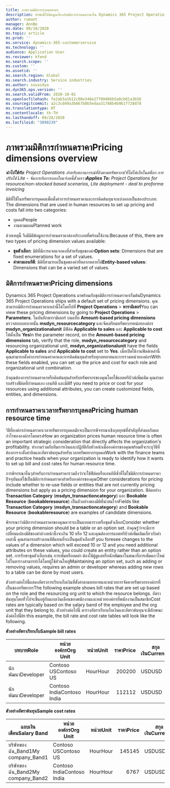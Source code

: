 ```yaml
---
title: ภาพรวมมิติการกำหนดราคา
description: หัวข้อนี้ให้ข้อมูลเกี่ยวกับมิติการกำหนดราคาใน Dynamics 365 Project Operations
author: rumant
manager: AnnBe
ms.date: 09/18/2020
ms.topic: article
ms.prod: ''
ms.service: dynamics-365-customerservice
ms.technology: ''
audience: Application User
ms.reviewer: kfend
ms.search.scope: ''
ms.custom: ''
ms.assetid: ''
ms.search.region: Global
ms.search.industry: Service industries
ms.author: suvaidya
ms.dyn365.ops.version: ''
ms.search.validFrom: 2020-10-01
ms.openlocfilehash: fe2ab3a1b12c00e346e27709d66b5a0cb81a3b56
ms.sourcegitcommit: a2c3cd49a3b667b8b5edaa31788b4b9b1f728d78
ms.translationtype: HT
ms.contentlocale: th-TH
ms.lasthandoff: 09/28/2020
ms.locfileid: "3898239"
---
```

# <a name="pricing-dimensions-overview"></a><span data-ttu-id="20ae3-103">ภาพรวมมิติการกำหนดราคา</span><span class="sxs-lookup"><span data-stu-id="20ae3-103">Pricing dimensions overview</span></span>

<span data-ttu-id="20ae3-104">_**นำไปใช้กับ:** Project Operations สำหรับสถานการณ์ที่อิงตามทรัพยากร/ที่ไม่ได้เก็บในสต็อก การปรับใช้ Lite - จัดการกับการออกใบแจ้งหนี้ชั่วคราว_</span><span class="sxs-lookup"><span data-stu-id="20ae3-104">_**Applies To:** Project Operations for resource/non-stocked based scenarios, Lite deployment - deal to proforma invoicing_</span></span>

<span data-ttu-id="20ae3-105">มิติที่ใช้ในทรัพยากรบุคคลเพื่อตั้งค่าการกำหนดราคาและการคิดต้นทุนจะแบ่งออกเป็นสองประเภท: </span><span class="sxs-lookup"><span data-stu-id="20ae3-105">The dimensions that are used in human resources to set up pricing and costs fall into two categories:</span></span>

- <span data-ttu-id="20ae3-106">บุคคล</span><span class="sxs-lookup"><span data-stu-id="20ae3-106">People</span></span>
- <span data-ttu-id="20ae3-107">งานตามแผน</span><span class="sxs-lookup"><span data-stu-id="20ae3-107">Planned work</span></span>

<span data-ttu-id="20ae3-108">ด้วยเหตุนี้ จึงมีมิติข้อมูลการกำหนดราคาสองประเภทที่พร้อมใช้งาน:</span><span class="sxs-lookup"><span data-stu-id="20ae3-108">Because of this, there are two types of pricing dimension values available:</span></span>

- <span data-ttu-id="20ae3-109">**ชุดตัวเลือก**: มิติที่มีการแจกแจกคงที่สำหรับชุดของค่า</span><span class="sxs-lookup"><span data-stu-id="20ae3-109">**Option sets**: Dimensions that are fixed enumerations for a set of values.</span></span>
- <span data-ttu-id="20ae3-110">**ค่าตามเอนทิตี**: มิติที่สามารถเป็นชุดของค่าที่หลากหลายได้</span><span class="sxs-lookup"><span data-stu-id="20ae3-110">**Entity-based values**: Dimensions that can be a varied set of values.</span></span>

## <a name="pricing-dimensions"></a><span data-ttu-id="20ae3-111">มิติการกำหนดราคา</span><span class="sxs-lookup"><span data-stu-id="20ae3-111">Pricing dimensions</span></span>

<span data-ttu-id="20ae3-112">Dynamics 365 Project Operations มาพร้อมกับชุดมิติการกำหนดราคาเริ่มต้น</span><span class="sxs-lookup"><span data-stu-id="20ae3-112">Dynamics 365 Project Operations ships with a default set of pricing dimensions.</span></span> <span data-ttu-id="20ae3-113">คุณสามารถมิติการกำหนดราคาเหล่านี้ได้โดยไปที่ **Project Operations** > **พารามิเตอร์**</span><span class="sxs-lookup"><span data-stu-id="20ae3-113">You can view these pricing dimensions by going to **Project Operations** > **Parameters**.</span></span> <span data-ttu-id="20ae3-114">ในบันทึกพารามิเตอร์ บนแท็บ **Amount-based pricing dimensions** ตรวจสอบบทบาทนั้น **msdyn_resourcecategory** และจัดเตรียมทรัพยากรหน่อยองค์กร **msdyn_organizationalunit** มีฟิล์ด **Applicable to sales** และ **Applicable to cost** ให้ตั้งเป็น **Yes**</span><span class="sxs-lookup"><span data-stu-id="20ae3-114">In the parameter record, on the **Amount-based pricing dimensions** tab, verify that the role, **msdyn_resourcecategory** and resourcing organizational unit, **msdyn_organizationalunit** have the fields **Applicable to sales** and **Applicable to cost** set to **Yes**.</span></span> <span data-ttu-id="20ae3-115">เมื่อเปิดใช้งานฟิลด์เหล่านี้ คุณสามารถตั้งค่าการกำหนดราคาและการคิดต้นทุนสำหรับทุกบทบาทและการรวมหน่วยองค์กร</span><span class="sxs-lookup"><span data-stu-id="20ae3-115">With these fields enabled, you can set up the price and cost for each role and organizational unit combination.</span></span>

<span data-ttu-id="20ae3-116">ถ้าคุณต้องการกำหนดราคาหรือคิดต้นทุนสำหรับทรัพยากรของคุณโดยใช้แอตทริบิวต์เพิ่มเติม คุณสามารถสร้างฟิล์ดที่กำหนดเอง เอนทิตี และมิติ</span><span class="sxs-lookup"><span data-stu-id="20ae3-116">If you need to price or cost for your resources using additional attributes, you can create customized fields, entities, and dimensions.</span></span>

## <a name="pricing-human-resource-time"></a><span data-ttu-id="20ae3-117">การกำหนดราคาเวลาทรัพยากรบุลคล</span><span class="sxs-lookup"><span data-stu-id="20ae3-117">Pricing human resource time</span></span>
<span data-ttu-id="20ae3-118">วิธีที่องค์กรกำหนดราคาเวลาทรัพยากรบุลคลมักจะเป็นการพิจารณาเชิงกุลยุทธ์ที่สำคัญที่ส่งผลกับผลกำไรขององค์กรโดยตรง</span><span class="sxs-lookup"><span data-stu-id="20ae3-118">How an organization prices human resource time is often an important strategic consideration that directly affects the organization's profitability.</span></span> <span data-ttu-id="20ae3-119">ทำงานร่วมกับทีมการเงินและปฏิบัติกับหัวหน้าเมื่อองค์กรของคุณพร้อมที่จะระบุวิธีที่ต้องการจะตั้งค่าบิลและอัตราต้นทุนสำหรับเวลาทรัพยยากรบุคคล</span><span class="sxs-lookup"><span data-stu-id="20ae3-119">Work with the finance teams and practice heads when your organization is ready to identify how it wants to set up bill and cost rates for human resource time.</span></span>

<span data-ttu-id="20ae3-120">การพิจารณาอื่นๆสำหรับการกำหนดราคารวมถึงว่าจะใช้ฟิล์ดหรือเอนทิตีซ้ำที่ไม่ใช่มิติการกำหนดราคาปัจจุบันแต่ใช้เป็นมิติการกำหนดราคาสำหรับองค์กรของคุณ</span><span class="sxs-lookup"><span data-stu-id="20ae3-120">Other considerations for pricing include whether to re-use fields or entities that are not currently pricing dimensions but apply as a pricing dimension for your organization.</span></span> <span data-ttu-id="20ae3-121">ฟิล์ดอย่าง **Transaction Category** (**msdyn_transactioncategory**) และ **Bookable Resource** (**bookableresource**) เป็นตัวอย่างของมิติที่น่าสนใจจ</span><span class="sxs-lookup"><span data-stu-id="20ae3-121">Fields like **Transaction Category** (**msdyn_transactioncategory**) and **Bookable Resource** (**bookableresource**) are examples of candidate dimensions.</span></span> 

<span data-ttu-id="20ae3-122">พิจารณาว่ามิติการกำหนดราคาของคุณควรจะเป็นแบบตารางหรือชุดตัวเลือก</span><span class="sxs-lookup"><span data-stu-id="20ae3-122">Consider whether your pricing dimension should be a table or an option set.</span></span> <span data-ttu-id="20ae3-123">ถ้าคุณรู้ว่าจะมีการเปลี่ยนแปลงมิติของค่าล่วงหน้าซึ่งจะเกิน 10 หรือ 12 และคุณต้องการแอตทริบิวต์เพิ่มเติมเกี่ยวกับค่าเหล่านี้ คุณสามารถสร้างเอนทิตีแทนที่จะเป็นชุดตัวเลือก</span><span class="sxs-lookup"><span data-stu-id="20ae3-123">If you foresee changes to the values of a dimension which will exceed 10 or 12 and you need additional attributes on these values, you could create an entity rather than an option set.</span></span> <span data-ttu-id="20ae3-124">การรักษาชุดตัวเลือกเช่น การเพิ่มหรือลดค่า ต้องใช้ผู้ดูแลหรือนักพัฒนาในขณะที่การเพิ่มแถวใหม่ไปในตารางสามารทำได้โดยผู้ใช้ส่วนใหญ่</span><span class="sxs-lookup"><span data-stu-id="20ae3-124">Maintaining an option set, such as adding or removing values, requires an admin or developer whereas adding new rows to a table can be done by most users.</span></span>

<span data-ttu-id="20ae3-125">ตัวอย่างต่อไปนี้แสดงอัตราการเรียกเก็บเงินที่ตั้งค่าตามบทบาทและหน่วยการจัดหาทรัพยากรองค์กรที่เป็นของทรัพยากร</span><span class="sxs-lookup"><span data-stu-id="20ae3-125">The following example shows bill rates that are set up based on the role and the resourcing org unit to which the resource belongs.</span></span> <span data-ttu-id="20ae3-126">อัตราต้นทุนโดยทั่วไปจะขึ้นอยู่กับแถบเงินเดือนของพนักงานและหน่วยองค์กรที่พนักงานเป็นสมาชิก</span><span class="sxs-lookup"><span data-stu-id="20ae3-126">Cost rates are typically based on the salary band of the employee and the org unit that they belong to.</span></span> <span data-ttu-id="20ae3-127">ตัวอย่างต่อไปนี้ ตารางอัตราเรียกเก็บเงินและอัตราต้นทุนจะมีลักษณะดังต่อไปนี้</span><span class="sxs-lookup"><span data-stu-id="20ae3-127">In this example, the bill rate and cost rate tables will look like the following.</span></span>

<span data-ttu-id="20ae3-128">**ตัวอย่างอัตราเรียกเก็บ**</span><span class="sxs-lookup"><span data-stu-id="20ae3-128">**Sample bill rates**</span></span>

| <span data-ttu-id="20ae3-129">บทบาท</span><span class="sxs-lookup"><span data-stu-id="20ae3-129">Role</span></span>        | <span data-ttu-id="20ae3-130">หน่วยองค์กร</span><span class="sxs-lookup"><span data-stu-id="20ae3-130">Org Unit</span></span>    |<span data-ttu-id="20ae3-131">หน่วย</span><span class="sxs-lookup"><span data-stu-id="20ae3-131">Unit</span></span>      |<span data-ttu-id="20ae3-132">ราคา</span><span class="sxs-lookup"><span data-stu-id="20ae3-132">Price</span></span>      |<span data-ttu-id="20ae3-133">สกุลเงิน</span><span class="sxs-lookup"><span data-stu-id="20ae3-133">Currency</span></span>  |
| ------------|-------------|----------|----------:|----------|
| <span data-ttu-id="20ae3-134">นักพัฒนา</span><span class="sxs-lookup"><span data-stu-id="20ae3-134">Developer</span></span>   | <span data-ttu-id="20ae3-135">Contoso US</span><span class="sxs-lookup"><span data-stu-id="20ae3-135">Contoso US</span></span>  |<span data-ttu-id="20ae3-136">Hour</span><span class="sxs-lookup"><span data-stu-id="20ae3-136">Hour</span></span> | <span data-ttu-id="20ae3-137">200</span><span class="sxs-lookup"><span data-stu-id="20ae3-137">200</span></span>|<span data-ttu-id="20ae3-138">USD</span><span class="sxs-lookup"><span data-stu-id="20ae3-138">USD</span></span>     |
| <span data-ttu-id="20ae3-139">นักพัฒนา</span><span class="sxs-lookup"><span data-stu-id="20ae3-139">Developer</span></span>   | <span data-ttu-id="20ae3-140">Contoso India</span><span class="sxs-lookup"><span data-stu-id="20ae3-140">Contoso India</span></span> |<span data-ttu-id="20ae3-141">Hour</span><span class="sxs-lookup"><span data-stu-id="20ae3-141">Hour</span></span>|   <span data-ttu-id="20ae3-142">112</span><span class="sxs-lookup"><span data-stu-id="20ae3-142">112</span></span>|<span data-ttu-id="20ae3-143">USD</span><span class="sxs-lookup"><span data-stu-id="20ae3-143">USD</span></span>     |


<span data-ttu-id="20ae3-144">**ตัวอย่างอัตราต้นทุน**</span><span class="sxs-lookup"><span data-stu-id="20ae3-144">**Sample cost rates**</span></span>

| <span data-ttu-id="20ae3-145">แถบเงินเดือน</span><span class="sxs-lookup"><span data-stu-id="20ae3-145">Salary Band</span></span>     | <span data-ttu-id="20ae3-146">หน่วยองค์กร</span><span class="sxs-lookup"><span data-stu-id="20ae3-146">Org Unit</span></span>    |<span data-ttu-id="20ae3-147">หน่วย</span><span class="sxs-lookup"><span data-stu-id="20ae3-147">Unit</span></span>      |<span data-ttu-id="20ae3-148">ราคา</span><span class="sxs-lookup"><span data-stu-id="20ae3-148">Price</span></span>      |<span data-ttu-id="20ae3-149">สกุลเงิน</span><span class="sxs-lookup"><span data-stu-id="20ae3-149">Currency</span></span>  |
| ----------------|-------------|----------|----------:|----------|
| <span data-ttu-id="20ae3-150">บริษัทของฉัน_Band1</span><span class="sxs-lookup"><span data-stu-id="20ae3-150">My company_Band1</span></span> | <span data-ttu-id="20ae3-151">Contoso US</span><span class="sxs-lookup"><span data-stu-id="20ae3-151">Contoso US</span></span>  |<span data-ttu-id="20ae3-152">Hour</span><span class="sxs-lookup"><span data-stu-id="20ae3-152">Hour</span></span> | <span data-ttu-id="20ae3-153">145</span><span class="sxs-lookup"><span data-stu-id="20ae3-153">145</span></span>|<span data-ttu-id="20ae3-154">USD</span><span class="sxs-lookup"><span data-stu-id="20ae3-154">USD</span></span>     |
| <span data-ttu-id="20ae3-155">บริษัทของฉัน_Band2</span><span class="sxs-lookup"><span data-stu-id="20ae3-155">My company_Band2</span></span> | <span data-ttu-id="20ae3-156">Contoso India</span><span class="sxs-lookup"><span data-stu-id="20ae3-156">Contoso India</span></span> |<span data-ttu-id="20ae3-157">Hour</span><span class="sxs-lookup"><span data-stu-id="20ae3-157">Hour</span></span>|   <span data-ttu-id="20ae3-158">67</span><span class="sxs-lookup"><span data-stu-id="20ae3-158">67</span></span>|<span data-ttu-id="20ae3-159">USD</span><span class="sxs-lookup"><span data-stu-id="20ae3-159">USD</span></span>     |

